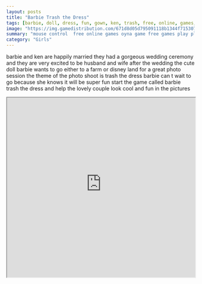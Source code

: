 ```yaml
---
layout: posts
title: "Barbie Trash the Dress"
tags: [barbie, doll, dress, fun, gown, ken, trash, free, online, games, oyna, game, free, games, play, play, games]
image: "https://img.gamedistribution.com/671d8d05d795091118b1344f715307c4.jpg"
summary: "mouse control  free online games oyna game free games play play games"
category: "Girls"
---
```


barbie and ken are happily married they had a gorgeous wedding ceremony and they are very excited to be husband and wife after the wedding the cute doll barbie wants to go either to a farm or disney land for a great photo session the theme of the photo shoot is trash the dress barbie can t wait to go because she knows it will be super fun start the game called barbie trash the dress and help the lovely couple look cool and fun in the pictures

<iframe width="100%" height="480px;" src="https://flash.gamedistribution.com?game=671d8d05d795091118b1344f715307c4"></iframe>